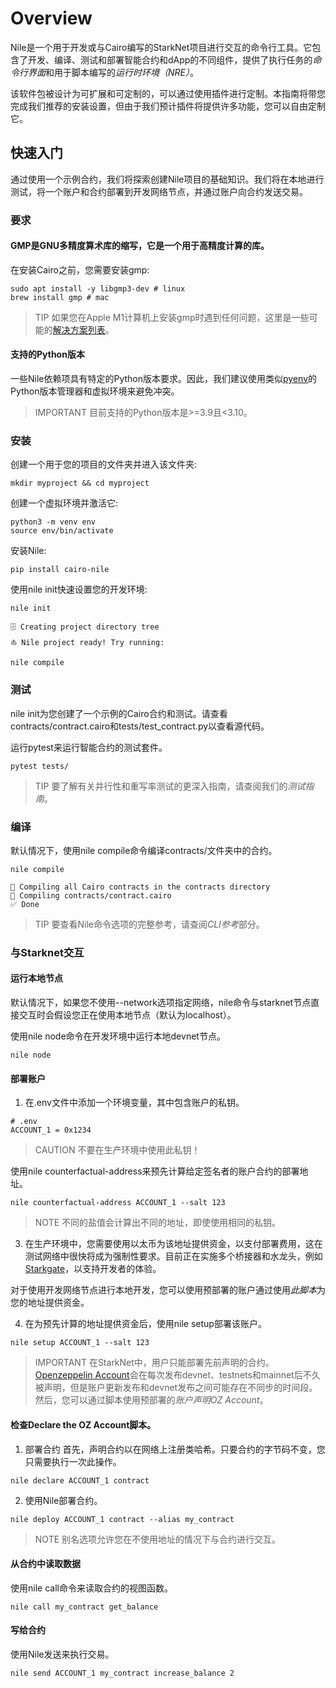 # Overview
Nile是一个用于开发或与Cairo编写的StarkNet项目进行交互的命令行工具。它包含了开发、编译、测试和部署智能合约和dApp的不同组件，提供了执行任务的*命令行界面*和用于脚本编写的*运行时环境（NRE）*。

该软件包被设计为可扩展和可定制的，可以通过使用插件进行定制。本指南将带您完成我们推荐的安装设置，但由于我们预计插件将提供许多功能，您可以自由定制它。

## 快速入门
通过使用一个示例合约，我们将探索创建Nile项目的基础知识。我们将在本地进行测试，将一个账户和合约部署到开发网络节点，并通过账户向合约发送交易。

### 要求

#### GMP是GNU多精度算术库的缩写，它是一个用于高精度计算的库。
在安装Cairo之前，您需要安装gmp:
```
sudo apt install -y libgmp3-dev # linux
brew install gmp # mac
```
> TIP
如果您在Apple M1计算机上安装gmp时遇到任何问题，这里是一些可能的[解决方案列表](https://github.com/OpenZeppelin/nile/issues/22)。

#### 支持的Python版本
一些Nile依赖项具有特定的Python版本要求。因此，我们建议使用类似[pyenv](https://github.com/OpenZeppelin/cairo-contracts/blob/release-v0.4.0b/src/openzeppelin/access/ownable/library.cairo)的Python版本管理器和虚拟环境来避免冲突。

> IMPORTANT
目前支持的Python版本是>=3.9且<3.10。

### 安装
创建一个用于您的项目的文件夹并进入该文件夹:
```
mkdir myproject && cd myproject
```
创建一个虚拟环境并激活它:
```
python3 -m venv env
source env/bin/activate
```
安装Nile:
```
pip install cairo-nile
```
使用nile init快速设置您的开发环境:
```
nile init
```
```
🗄 Creating project directory tree
⛵️ Nile project ready! Try running:

nile compile
```

### 测试
nile init为您创建了一个示例的Cairo合约和测试。请查看contracts/contract.cairo和tests/test_contract.py以查看源代码。

运行pytest来运行智能合约的测试套件。
```
pytest tests/
```

> TIP
要了解有关并行性和重写率测试的更深入指南，请查阅我们的*测试指南*。

### 编译
默认情况下，使用nile compile命令编译contracts/文件夹中的合约。
```
nile compile
```
```
🤖 Compiling all Cairo contracts in the contracts directory
🔨 Compiling contracts/contract.cairo
✅ Done
```

> TIP
要查看Nile命令选项的完整参考，请查阅*CLI参考*部分。

### 与Starknet交互

#### 运行本地节点
默认情况下，如果您不使用--network选项指定网络，nile命令与starknet节点直接交互时会假设您正在使用本地节点（默认为localhost）。

使用nile node命令在开发环境中运行本地devnet节点。
```
nile node
```

#### 部署账户
1. 在.env文件中添加一个环境变量，其中包含账户的私钥。
```
# .env
ACCOUNT_1 = 0x1234
```
> CAUTION
不要在生产环境中使用此私钥！

使用nile counterfactual-address来预先计算给定签名者的账户合约的部署地址。
```
nile counterfactual-address ACCOUNT_1 --salt 123
```

> NOTE
不同的盐值会计算出不同的地址，即使使用相同的私钥。

3. 在生产环境中，您需要使用以太币为该地址提供资金，以支付部署费用，这在测试网络中很快将成为强制性要求。目前正在实施多个桥接器和水龙头，例如[Starkgate](https://goerli.starkgate.starknet.io/)，以支持开发者的体验。

对于使用开发网络节点进行本地开发，您可以使用预部署的账户通过使用*此脚本*为您的地址提供资金。

4. 在为预先计算的地址提供资金后，使用nile setup部署该账户。
```
nile setup ACCOUNT_1 --salt 123
```

> IMPORTANT
在StarkNet中，用户只能部署先前声明的合约。[Openzeppelin Account](https://github.com/OpenZeppelin/cairo-contracts/blob/main/src/openzeppelin/account/presets/Account.cairo)会在每次发布devnet、testnets和mainnet后不久被声明，但是账户更新发布和devnet发布之间可能存在不同步的时间段。然后，您可以通过脚本使用预部署的*账户声明OZ Account*。

#### 检查Declare the OZ Account脚本。

1. 部署合约
首先，声明合约以在网络上注册类哈希。只要合约的字节码不变，您只需要执行一次此操作。
```
nile declare ACCOUNT_1 contract
```

2. 使用Nile部署合约。
```
nile deploy ACCOUNT_1 contract --alias my_contract
```
> NOTE
别名选项允许您在不使用地址的情况下与合约进行交互。

#### 从合约中读取数据
使用nile call命令来读取合约的视图函数。
```
nile call my_contract get_balance
```

#### 写给合约
使用Nile发送来执行交易。
```
nile send ACCOUNT_1 my_contract increase_balance 2
```